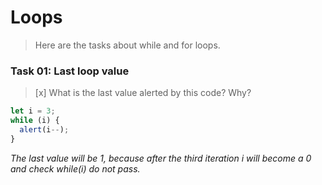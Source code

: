 # Loops

> Here are the tasks about while and for loops.

 ### Task 01: Last loop value
 > [x] What is the last value alerted by this code? Why?
```javascript
let i = 3;
while (i) {
  alert(i--);
}
```
_The last value will be 1, because after the third iteration i will become a 0 and check while(i) do not pass._